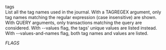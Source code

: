 tags\
List all the tag names used in the journal. With a TAGREGEX argument,
only tag names matching the regular expression (case insensitive) are shown. 
With QUERY arguments, only transactions matching the query are considered.
With --values flag, the tags' unique values are listed instead.
With --values-and-names flag, both tag names and values are listed.

_FLAGS_
